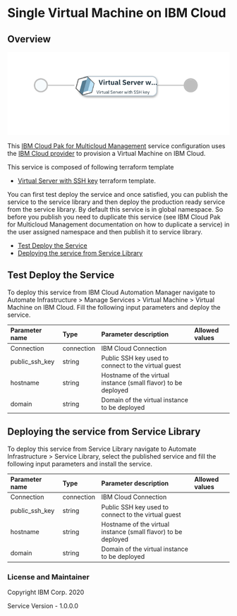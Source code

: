 # Single Virtual Machine on IBM Cloud

## Overview
![alt text](./VMOnIBMCloud.png)

This [IBM Cloud Pak for Multicloud Management](https://www.ibm.com/support/knowledgecenter/SSFC4F/product_welcome_cloud_pak.html) service configuration uses the [IBM Cloud provider](https://cloud.ibm.com/docs/terraform?topic=terraform-tf-provider) to provision a Virtual Machine on IBM Cloud.

This service is composed of following terraform template

- [Virtual Server with SSH key](https://github.com/IBM-CAMHub-Open/starterlibrary/tree/2.4/BlueMix/terraform/hcl/scenario1 ) terraform template.

You can first test deploy the service and once satisfied, you can publish the service to the service library and then deploy the production ready service from the service library. 
By default this service is in global namespace. So before you publish you need to duplicate this service (see IBM Cloud Pak for Multicloud Management documentation on how to duplicate a service) in the user assigned namespace and then publish it to service library.

* [Test Deploy the Service](#test-deploy-the-service)
* [Deploying the service from Service Library](#deploying-the-service-from-service-library)

## Test Deploy the Service

To deploy this service from IBM Cloud Automation Manager navigate to Automate Infrastructure > Manage Services  > Virtual Machine > Virtual Machine on IBM Cloud. Fill the following input parameters and deploy the service.

| Parameter name                  | Type            | Parameter description             | Allowed values |
| :---                            | :---            | :---                              | :---           |
| Connection                      | connection      | IBM Cloud Connection              | |
| public_ssh_key                  | string          | Public SSH key used to connect to the virtual guest                                                                                   | |
| hostname                        | string          | Hostname of the virtual instance (small flavor) to be deployed                                                                          | |
| domain                          | string          | Domain of the virtual instance to be deployed                                                                                | |

## Deploying the service from Service Library

To deploy this service from Service Library navigate to Automate Infrastructure > Service Library, select the published service and fill the following input parameters and install the service.

| Parameter name                  | Type            | Parameter description             | Allowed values |
| :---                            | :---            | :---                              | :---           |
| Connection                      | connection      | IBM Cloud Connection              | |
| public_ssh_key                  | string          | Public SSH key used to connect to the virtual guest                                                                                   | |
| hostname                        | string          | Hostname of the virtual instance (small flavor) to be deployed                                                                          | |
| domain                          | string          | Domain of the virtual instance to be deployed                                                                                | |


### License and Maintainer

Copyright IBM Corp. 2020

Service Version - 1.0.0.0  
 